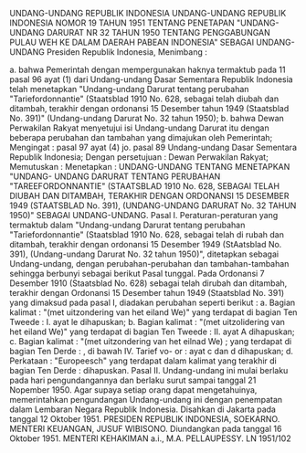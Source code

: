 UNDANG-UNDANG REPUBLIK INDONESIA UNDANG-UNDANG REPUBLIK INDONESIA NOMOR 19 TAHUN 1951 TENTANG PENETAPAN "UNDANG-UNDANG DARURAT NR 32 TAHUN 1950 TENTANG PENGGABUNGAN PULAU WEH KE DALAM DAERAH PABEAN INDONESIA" SEBAGAI UNDANG-UNDANG Presiden Republik Indonesia,
Menimbang :

a. bahwa Pemerintah dengan mempergunakan haknya termaktub pada 11 pasal 96 ayat (1) dari Undang-undang Dasar Sementara Republik Indonesia telah menetapkan "Undang-undang Darurat tentang perubahan "Tariefordonnantie" (Staatsblad 1910 No. 628, sebagai telah diubah dan ditambah, terakhir dengan ordonansi 15 Desember tahun 1949 (Staatsblad No. 391)" (Undang-undang Darurat No. 32 tahun 1950);
b. bahwa Dewan Perwakilan Rakyat menyetujui isi Undang-undang Darurat itu dengan beberapa perubahan dan tambahan yang dimajukan oleh Pemerintah;
Mengingat :
 pasal 97 ayat (4) jo. pasal 89 Undang-undang Dasar Sementara Republik Indonesia; Dengan persetujuan : Dewan Perwakilan Rakyat; Memutuskan : Menetapkan : UNDANG-UNDANG TENTANG MENETAPKAN "UNDANG- UNDANG DARURAT TENTANG PERUBAHAN "TAREEFORDONNANTIE" (STAATSBLAD 1910 No. 628, SEBAGAI TELAH DIUBAH DAN DITAMBAH, TERAKHIR DENGAN ORDONANSI 15 DESEMBER 1949 (STAATSBLAD No. 391), (UNDANG-UNDANG DARURAT No. 32 TAHUN 1950)" SEBAGAI UNDANG-UNDANG. Pasal I. Peraturan-peraturan yang termaktub dalam "Undang-undang Darurat tentang perubahan "Tariefordonnantie" (Staatsblad 1910 No. 628, sebagai telah di rubah dan ditambah, terakhir dengan ordonansi 15 Desember 1949 (StAatsblad No. 391), (Undang-undang Darurat No. 32 tahun 1950)", ditetapkan sebagai Undang-undang, dengan perubahan-perubahan dan tambahan-tambahan sehingga berbunyi sebagai berikut Pasal tunggal. Pada Ordonansi 7 Desember 1910 (Staatsblad No. 628) sebagai telah dirubah dan ditambah, terakhir dengan Ordonansi 15 Desember tahun 1949 (Staatsblad No. 391) yang dimaksud pada pasal I, diadakan perubahan seperti berikut :
a. Bagian kalimat : "(met uitzondering van het eiland We)" yang terdapat di bagian Ten Tweede : I. ayat le dihapuskan;
b. Bagian kalimat : "(met uitzolidering van het eiland We)" yang terdapat di bagian Ten Tweede : II. ayat A dihapuskan;
c. Bagian kalimat : "(met uitzondering van het eilnad We) ; yang terdapat di bagian Ten Derde : , di bawah IV. Tarief vo- or : ayat c dan d dihapuskan;
d. Perkataan : "Europeesch" yang terdapat dalam kalimat yang terakhir di bagian Ten Derde : dihapuskan. Pasal II. Undang-undang ini mulai berlaku pada hari pengundangannya dan berlaku surut sampai tanggal 21 Nopember 1950. Agar supaya setiap orang dapat mengetahuinya, memerintahkan pengundangan Undang-undang ini dengan penempatan dalam Lembaran Negara Republik Indonesia. Disahkan di Jakarta pada tanggal 12 Oktober 1951. PRESIDEN REPUBLIK INDONESIA, SOEKARNO. MENTERI KEUANGAN, JUSUF WIBISONO. Diundangkan pada tanggal 16 Oktober 1951. MENTERI KEHAKIMAN a.i., M.A. PELLAUPESSY. LN 1951/102